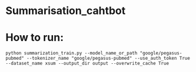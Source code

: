 # Summarisation_cahtbot

# How to run:

`python summarization_train.py --model_name_or_path "google/pegasus-pubmed" --tokenizer_name "google/pegasus-pubmed" --use_auth_token True --dataset_name xsum --output_dir output --overwrite_cache True`





